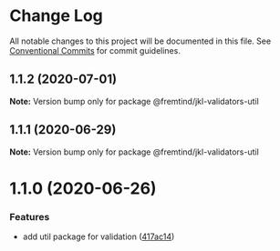 # Change Log

All notable changes to this project will be documented in this file.
See [Conventional Commits](https://conventionalcommits.org) for commit guidelines.

## 1.1.2 (2020-07-01)

**Note:** Version bump only for package @fremtind/jkl-validators-util





## 1.1.1 (2020-06-29)

**Note:** Version bump only for package @fremtind/jkl-validators-util





# 1.1.0 (2020-06-26)


### Features

* add util package for validation ([417ac14](https://github.com/fremtind/jokul/commit/417ac145a3c021f3b5f9e5fc2824ce4021e55e21))
